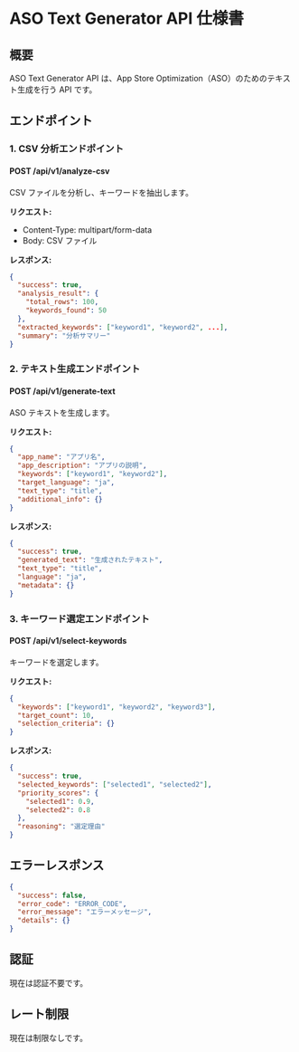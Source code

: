 # ASO Text Generator API 仕様書

## 概要

ASO Text Generator API は、App Store Optimization（ASO）のためのテキスト生成を行う API です。

## エンドポイント

### 1. CSV 分析エンドポイント

#### POST /api/v1/analyze-csv

CSV ファイルを分析し、キーワードを抽出します。

**リクエスト:**

- Content-Type: multipart/form-data
- Body: CSV ファイル

**レスポンス:**

```json
{
  "success": true,
  "analysis_result": {
    "total_rows": 100,
    "keywords_found": 50
  },
  "extracted_keywords": ["keyword1", "keyword2", ...],
  "summary": "分析サマリー"
}
```

### 2. テキスト生成エンドポイント

#### POST /api/v1/generate-text

ASO テキストを生成します。

**リクエスト:**

```json
{
  "app_name": "アプリ名",
  "app_description": "アプリの説明",
  "keywords": ["keyword1", "keyword2"],
  "target_language": "ja",
  "text_type": "title",
  "additional_info": {}
}
```

**レスポンス:**

```json
{
  "success": true,
  "generated_text": "生成されたテキスト",
  "text_type": "title",
  "language": "ja",
  "metadata": {}
}
```

### 3. キーワード選定エンドポイント

#### POST /api/v1/select-keywords

キーワードを選定します。

**リクエスト:**

```json
{
  "keywords": ["keyword1", "keyword2", "keyword3"],
  "target_count": 10,
  "selection_criteria": {}
}
```

**レスポンス:**

```json
{
  "success": true,
  "selected_keywords": ["selected1", "selected2"],
  "priority_scores": {
    "selected1": 0.9,
    "selected2": 0.8
  },
  "reasoning": "選定理由"
}
```

## エラーレスポンス

```json
{
  "success": false,
  "error_code": "ERROR_CODE",
  "error_message": "エラーメッセージ",
  "details": {}
}
```

## 認証

現在は認証不要です。

## レート制限

現在は制限なしです。
